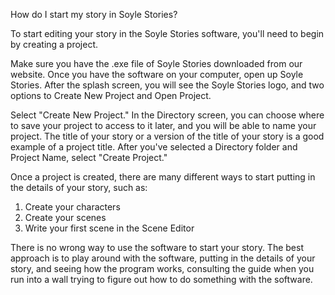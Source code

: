 How do I start my story in Soyle Stories?

To start editing your story in the Soyle Stories software, you'll need to begin by creating a project. 

Make sure you have the  .exe file of Soyle Stories downloaded from our website. Once you have the software on your computer, open up Soyle Stories. After the splash screen, you will see the Soyle Stories logo, and two options to Create New Project and Open Project.

Select "Create New Project." In the Directory screen, you can choose where to save your project to access to it later, and you will be able to name your project. The title of your story or a version of the title of your story is a good example of a project title. After you've selected a Directory folder and Project Name, select "Create Project."

Once a project is created, there are many different ways to start putting in the details of your story, such as:

1. Create your characters
2. Create your scenes
3. Write your first scene in the Scene Editor

There is no wrong way to use the software to start your story. The best approach is to play around with the software, putting in the details of your story, and seeing how the program works, consulting the guide when you run into a wall trying to figure out how to do something with the software.